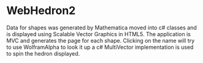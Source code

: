 # WebHedron2
Data for shapes was generated by Mathematica moved into c# classes and is displayed using Scalable Vector Graphics in HTML5. 
The application is MVC and generates the page for each shape. 
Clicking on the name will try to use WolframAlpha to look it up
a c# MultiVector implementation is used to spin the hedron displayed.

